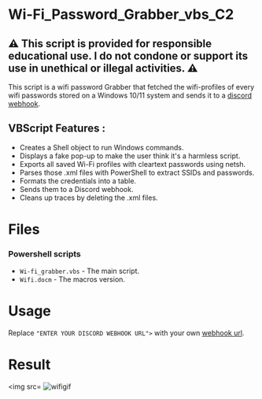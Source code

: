# Wi-Fi_Password_Grabber_vbs_C2

## :warning: This script is provided for responsible educational use. I do not condone or support its use in unethical or illegal activities. :warning:

This script is a wifi password Grabber that fetched the wifi-profiles of every wifi passwords stored on a Windows 10/11 system and sends it to a [discord webhook](https://support.discord.com/hc/en-us/articles/228383668-Intro-to-Webhooks).

## VBScript Features :

- Creates a Shell object to run Windows commands.
- Displays a fake pop-up to make the user think it's a harmless script.
- Exports all saved Wi-Fi profiles with cleartext passwords using netsh.
- Parses those .xml files with PowerShell to extract SSIDs and passwords.
- Formats the credentials into a table.
- Sends them to a Discord webhook.
- Cleans up traces by deleting the .xml files.

# Files
### Powershell scripts
- `Wi-fi_grabber.vbs` - The main script.
- `Wifi.docm` - The macros version.

# Usage
Replace `"ENTER YOUR DISCORD WEBHOOK URL">` with your own [webhook url](https://support.discord.com/hc/en-us/articles/228383668-Intro-to-Webhooks).

# Result
<img  src= ![wifigif](https://github.com/user-attachments/assets/1b47aa59-1f1b-412a-9603-7d5d70882593)
